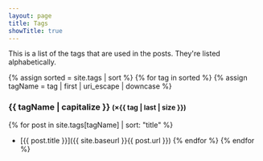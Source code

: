 ```yaml
---
layout: page
title: Tags
showTitle: true
---
```


This is a list of the tags that are used in the posts. They're listed alphabetically.

{% assign sorted = site.tags | sort %}
{% for tag in sorted %}
{% assign tagName = tag | first | uri_escape | downcase %}
### <a name="{{ tagName | slugify }}-ref"></a><a href="{{ site.baseurl }}tags#{{ tagName | slugify }}-ref"><i class="fa fa-link"></i></a> {{ tagName | capitalize }} <small>(&times;{{ tag | last | size }})</small>
{% for post in site.tags[tagName] | sort: "title" %}
* [{{ post.title }}]({{ site.baseurl }}{{ post.url }})
{% endfor %}
{% endfor %}